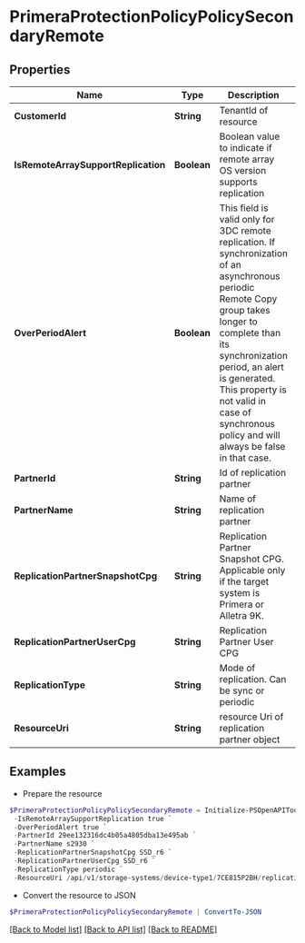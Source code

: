 # PrimeraProtectionPolicyPolicySecondaryRemote
## Properties

Name | Type | Description | Notes
------------ | ------------- | ------------- | -------------
**CustomerId** | **String** | TenantId of resource | [optional] 
**IsRemoteArraySupportReplication** | **Boolean** | Boolean value to indicate if remote array OS version supports replication | [optional] 
**OverPeriodAlert** | **Boolean** | This field is valid only for 3DC remote replication. If synchronization of an asynchronous periodic Remote Copy group takes longer to complete than its synchronization period, an alert is generated. This property is not valid in case of synchronous policy and will always be false in that case. | [optional] 
**PartnerId** | **String** | Id of replication partner | [optional] 
**PartnerName** | **String** | Name of replication partner | [optional] 
**ReplicationPartnerSnapshotCpg** | **String** | Replication Partner Snapshot CPG. Applicable only if the target system is Primera or Alletra 9K. | [optional] 
**ReplicationPartnerUserCpg** | **String** | Replication Partner User CPG | [optional] 
**ReplicationType** | **String** | Mode of replication. Can be sync or periodic | [optional] 
**ResourceUri** | **String** | resource Uri of replication partner object | [optional] 

## Examples

- Prepare the resource
```powershell
$PrimeraProtectionPolicyPolicySecondaryRemote = Initialize-PSOpenAPIToolsPrimeraProtectionPolicyPolicySecondaryRemote  -CustomerId fc5f41652a53497e88cdcebc715cc1cf `
 -IsRemoteArraySupportReplication true `
 -OverPeriodAlert true `
 -PartnerId 29ee132316dc4b05a4805dba13e495ab `
 -PartnerName s2930 `
 -ReplicationPartnerSnapshotCpg SSD_r6 `
 -ReplicationPartnerUserCpg SSD_r6 `
 -ReplicationType periodic `
 -ResourceUri /api/v1/storage-systems/device-type1/7CE815P2BH/replicationpartners/7810cbb0e03490bcd608eda2b59fcc81&quot;
```

- Convert the resource to JSON
```powershell
$PrimeraProtectionPolicyPolicySecondaryRemote | ConvertTo-JSON
```

[[Back to Model list]](../README.md#documentation-for-models) [[Back to API list]](../README.md#documentation-for-api-endpoints) [[Back to README]](../README.md)

